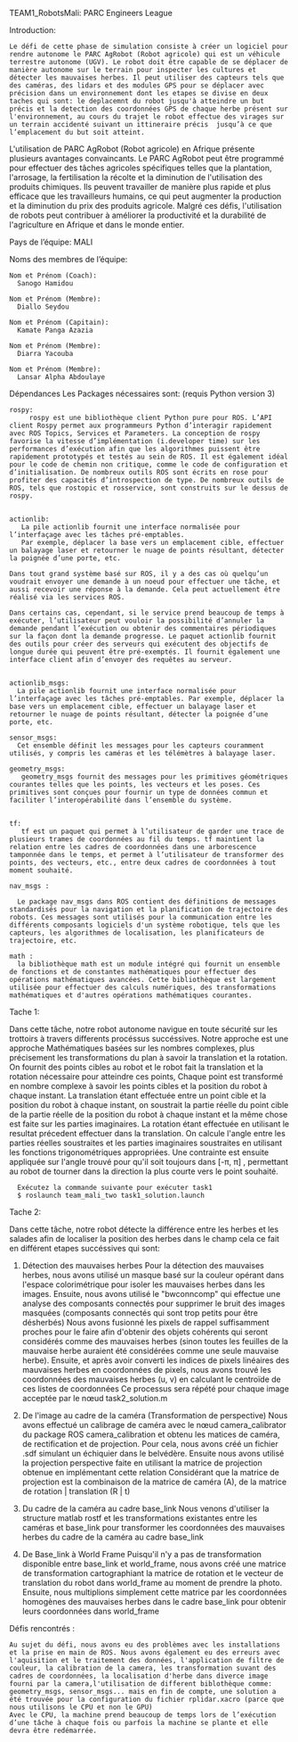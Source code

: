 TEAM1_RobotsMali: PARC Engineers League

Introduction:</BR>

    Le défi de cette phase de simulation consiste à créer un logiciel pour rendre autonome le PARC AgRobot (Robot agricole) qui est un véhicule terrestre autonome (UGV). Le robot doit être capable de se déplacer de manière autonome sur le terrain pour inspecter les cultures et détecter les mauvaises herbes. Il peut utiliser des capteurs tels que des caméras, des lidars et des modules GPS pour se déplacer avec précision dans un environnement dont les etapes se divise en deux taches qui sont: le deplacemnt du robot jusqu'à atteindre un but précis et la detection des coordonnées GPS de chaque herbe présent sur l'environnement, au cours du trajet le robot effectue des virages sur un terrain accidenté suivant un ittineraire précis  jusqu’à ce que l’emplacement du but soit atteint.
    
L'utilisation de PARC AgRobot (Robot agricole)  en Afrique présente plusieurs avantages convaincants. Le PARC AgRobot peut être programmé pour effectuer des tâches agricoles spécifiques telles que la plantation, l'arrosage, la fertilisation la récolte et la diminution de l'utilisation des produits chimiques. Ils peuvent travailler de manière plus rapide et plus efficace que les travailleurs humains, ce qui peut augmenter la production et la diminution du prix des produits agricole. Malgré ces défis, l'utilisation de robots peut contribuer à améliorer la productivité et la durabilité de l'agriculture en Afrique et dans le monde entier.

    

Pays de l’équipe: MALI

Noms des membres de l’équipe:

    Nom et Prénom (Coach): 
      Sanogo Hamidou

    Nom et Prénom (Membre): 
      Diallo Seydou 

    Nom et Prénom (Capitain): 
      Kamate Panga Azazia 

    Nom et Prénom (Membre): 
      Diarra Yacouba 

    Nom et Prénom (Membre):
      Lansar Alpha Abdoulaye 
    

    
Dépendances
    Les Packages nécessaires sont:    (requis Python version 3)

    rospy: 
         rospy est une bibliothèque client Python pure pour ROS. L’API client Rospy permet aux programmeurs Python d’interagir rapidement avec ROS Topics, Services et Parameters. La conception de rospy favorise la vitesse d’implémentation (i.developer time) sur les performances d’exécution afin que les algorithmes puissent être rapidement prototypés et testés au sein de ROS. Il est également idéal pour le code de chemin non critique, comme le code de configuration et d’initialisation. De nombreux outils ROS sont écrits en rose pour profiter des capacités d’introspection de type. De nombreux outils de ROS, tels que rostopic et rosservice, sont construits sur le dessus de rospy.


    actionlib:
       La pile actionlib fournit une interface normalisée pour l’interfaçage avec les tâches pré-emptables. 
       Par exemple, déplacer la base vers un emplacement cible, effectuer un balayage laser et retourner le nuage de points résultant, détecter la poignée d’une porte, etc.

    Dans tout grand système basé sur ROS, il y a des cas où quelqu’un voudrait envoyer une demande à un noeud pour effectuer une tâche, et aussi recevoir une réponse à la demande. Cela peut actuellement être réalisé via les services ROS.

    Dans certains cas, cependant, si le service prend beaucoup de temps à exécuter, l’utilisateur peut vouloir la possibilité d’annuler la demande pendant l’exécution ou obtenir des commentaires périodiques sur la façon dont la demande progresse. Le paquet actionlib fournit des outils pour créer des serveurs qui exécutent des objectifs de longue durée qui peuvent être pré-exemptés. Il fournit également une interface client afin d’envoyer des requêtes au serveur.


    actionlib_msgs:
      La pile actionlib fournit une interface normalisée pour l’interfaçage avec les tâches pré-emptables. Par exemple, déplacer la base vers un emplacement cible, effectuer un balayage laser et retourner le nuage de points résultant, détecter la poignée d’une porte, etc.

    sensor_msgs:
      Cet ensemble définit les messages pour les capteurs couramment utilisés, y compris les caméras et les télémètres à balayage laser.

    geometry_msgs:
       geometry_msgs fournit des messages pour les primitives géométriques courantes telles que les points, les vecteurs et les poses. Ces primitives sont conçues pour fournir un type de données commun et faciliter l’interopérabilité dans l’ensemble du système.


    tf:
       tf est un paquet qui permet à l’utilisateur de garder une trace de plusieurs trames de coordonnées au fil du temps. tf maintient la relation entre les cadres de coordonnées dans une arborescence tamponnée dans le temps, et permet à l’utilisateur de transformer des points, des vecteurs, etc., entre deux cadres de coordonnées à tout moment souhaité.
    
    nav_msgs : 

      Le package nav_msgs dans ROS contient des définitions de messages standardisés pour la navigation et la planification de trajectoire des robots. Ces messages sont utilisés pour la communication entre les différents composants logiciels d'un système robotique, tels que les capteurs, les algorithmes de localisation, les planificateurs de trajectoire, etc.

    math : 
      la bibliothèque math est un module intégré qui fournit un ensemble de fonctions et de constantes mathématiques pour effectuer des opérations mathématiques avancées. Cette bibliothèque est largement utilisée pour effectuer des calculs numériques, des transformations mathématiques et d'autres opérations mathématiques courantes.



Tache 1:

   Dans cette tâche, notre robot autonome navigue en toute sécurité sur les trottoirs à travers differents procéssus succéssives.
   Notre approche est une approche Mathématiques basées sur les nombres complexes, plus précisement les transformations du plan à savoir la translation et la rotation. On fournit des points cibles au robot  et le robot fait la translation et la rotation nécessaire pour atteindre ces points, Chaque point est transformé en nombre complexe à savoir les points cibles et la position du robot à chaque instant.
   La translation étant effectuée entre un point cible et la position du robot à chaque instant, on soustrait la partie réelle du point cible de la partie réelle de la position du robot à chaque instant et la même chose est faite sur les parties imaginaires.
   La rotation étant effectuée en utilisant le resultat précedent effectuer dans la translation.  On calcule l'angle entre les parties réelles soustraites et les parties imaginaires soustraites en utilisant les fonctions trigonométriques appropriées. Une contrainte est ensuite appliquée  sur l'angle trouvé pour qu'il soit toujours dans [-π, π] , permettant au robot de tourner dans la direction la plus courte vers le point souhaité.

      Exécutez la commande suivante pour exécuter task1
      $ roslaunch team_mali_two task1_solution.launch


Tache 2:

   Dans cette tâche, notre robot détecte la différence entre les herbes et les salades afin de localiser la position des herbes dans le champ cela ce fait en différent etapes succéssives qui sont:
   
1) Détection des mauvaises herbes
     Pour la détection des mauvaises herbes, nous avons utilisé un masque basé sur la couleur opérant dans l'espace colorimétrique pour isoler les mauvaises herbes dans les images.
     Ensuite, nous avons utilisé le "bwconncomp" qui effectue une analyse des composants connectés pour supprimer le bruit des images masquées (composants connectés qui sont trop petits pour être désherbés)
     Nous avons fusionné les pixels de rappel suffisamment proches pour le faire afin d'obtenir des objets cohérents qui seront considérés comme des mauvaises herbes (sinon toutes les feuilles de la mauvaise herbe auraient été considérées comme une seule mauvaise herbe).
     Ensuite, et après avoir converti les indices de pixels linéaires des mauvaises herbes en coordonnées de pixels, nous avons trouvé les coordonnées des mauvaises herbes (u, v) en calculant le centroïde de ces listes de coordonnées
     Ce processus sera répété pour chaque image acceptée par le nœud task2_solution.m

2) De l'image au cadre de la caméra (Transformation de perspective)
     Nous avons effectué un calibrage de caméra avec le nœud camera_calibrator du package ROS camera_calibration et obtenu les matices de caméra, de rectification et de projection.
     Pour cela, nous avons créé un fichier .sdf simulant un échiquier dans le belvédère.
     Ensuite nous avons utilisé la projection perspective faite en utilisant la matrice de projection obtenue en implémentant cette relation
     Considérant que la matrice de projection est la combinaison de la matrice de caméra (A), de la matrice de rotation | translation (R | t)

3) Du cadre de la caméra au cadre base_link
     Nous venons d'utiliser la structure matlab rostf et les transformations existantes entre les caméras et base_link pour transformer les coordonnées des mauvaises herbes du cadre de la caméra au cadre base_link

4) De Base_link à World Frame
     Puisqu'il n'y a pas de transformation disponible entre base_link et world_frame, nous avons créé une matrice de transformation cartographiant la matrice de rotation et le vecteur de translation du robot dans world_frame au moment de prendre la photo.
     Ensuite, nous multiplions simplement cette matrice par les coordonnées homogènes des mauvaises herbes dans le cadre base_link pour obtenir leurs coordonnées dans world_frame

Défis rencontrés :

    Au sujet du défi, nous avons eu des problèmes avec les installations et la prise en main de ROS. Nous avons également eu des erreurs avec l'aquisition et le traitement des données, l'application de filtre de couleur, la calibration de la camera, les transformation suvant des cadres de coordonnées, la localisation d'herbe dans diverce image fourni par la camera,l'utilisation de different biblothèque comme: geometry_msgs, sensor_msgs... mais en fin de compte, une solution a été trouvée pour la configuration du fichier rplidar.xacro (parce que nous utilisons le CPU et non le GPU)
    Avec le CPU, la machine prend beaucoup de temps lors de l’exécution d’une tâche à chaque fois ou parfois la machine se plante et elle devra être redémarrée.
    
    
